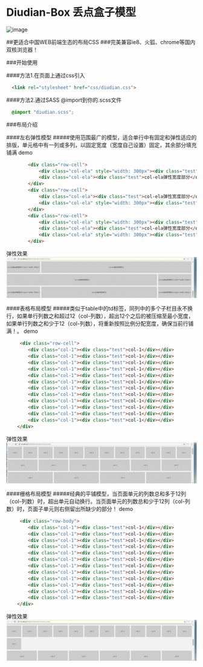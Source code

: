 # Diudian-Box 丢点盒子模型

![image](http://www.diudian.com/image/logo.png)

##更适合中国WEB前端生态的布局CSS
###完美兼容ie8、火狐、chrome等国内双核浏览器！

###开始使用

####方法1.在页面上通过css引入
```html  
  <link rel="stylesheet" href="css/diudian.css">
```
####方法2.通过SASS @import到你的.scss文件
```css  
  @import "diudian.scss";
```

###布局介绍

####左右弹性模型
#####使用范围最广的模型，适合单行中有固定和弹性适应的排版，单元格中有一列或多列，以固定宽度（宽度自己设置）固定，其余部分填充铺满
demo
```html  
		<div class="row-cell">
            <div class="col-ela" style="width: 300px"><div class="test">col-ela固定宽度部分( style="width: 300px")</div></div>
            <div class="col-ela"><div class="test">col-ela弹性宽度部分</div></div>
        </div>
        <div class="row-cell">
            <div class="col-ela"><div class="test">col-ela弹性宽度部分</div></div>
            <div class="col-ela" style="width: 300px"><div class="test">col-ela固定宽度部分( style="width: 300px")</div></div>
        </div>
        <div class="row-cell">
            <div class="col-ela" style="width: 300px"><div class="test">col-ela固定宽度部分( style="width: 300px")</div></div>
            <div class="col-ela"><div class="test">col-ela弹性宽度部分</div></div>
            <div class="col-ela" style="width: 300px"><div class="test">col-ela固定宽度部分( style="width: 300px")</div></div>
        </div>
```
弹性效果
![image](https://github.com/renjianfeng/diudianBox/raw/master/showgif/btth3.gif)

####表格布局模型
#####类似于table中的td标签，同列中的多个子栏目永不换行，如果单行列数之和超过12（col-列数），超出12个之后的被压缩至最小宽度，如果单行列数之和少于12（col-列数），将重新按照比例分配宽度，确保当前行铺满！。
demo
```html  
	 <div class="row-cell">
        <div class="col-1"><div class="test">col-1</div></div>
        <div class="col-1"><div class="test">col-1</div></div>
        <div class="col-1"><div class="test">col-1</div></div>
        <div class="col-1"><div class="test">col-1</div></div>
        <div class="col-1"><div class="test">col-1</div></div>
        <div class="col-1"><div class="test">col-1</div></div>
        <div class="col-1"><div class="test">col-1</div></div>
        <div class="col-1"><div class="test">col-1</div></div>
        <div class="col-1"><div class="test">col-1</div></div>
        <div class="col-1"><div class="test">col-1</div></div>
        <div class="col-1"><div class="test">col-1</div></div>
        <div class="col-1"><div class="test">col-1</div></div>
    </div>
```
弹性效果
![image](https://github.com/renjianfeng/diudianBox/raw/master/showgif/btth1.gif)


####栅格布局模型
#####经典的平铺模型，当页面单元的列数总和多于12列（col-列数）时，超出单元自动换行。当页面单元的列数总和少于12列（col-列数）时，页面子单元则右侧留出所缺少的部分！
demo
```html  
	 <div class="row-body">
        <div class="col-1"><div class="test">col-1</div></div>
        <div class="col-1"><div class="test">col-1</div></div>
        <div class="col-1"><div class="test">col-1</div></div>
        <div class="col-1"><div class="test">col-1</div></div>
        <div class="col-1"><div class="test">col-1</div></div>
        <div class="col-1"><div class="test">col-1</div></div>
        <div class="col-1"><div class="test">col-1</div></div>
        <div class="col-1"><div class="test">col-1</div></div>
        <div class="col-1"><div class="test">col-1</div></div>
        <div class="col-1"><div class="test">col-1</div></div>
        <div class="col-1"><div class="test">col-1</div></div>
        <div class="col-1"><div class="test">col-1</div></div>
    </div>
```
弹性效果
![image](https://github.com/renjianfeng/diudianBox/raw/master/showgif/btth2.gif)
